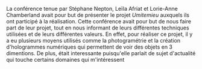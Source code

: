 La conférence tenue par Stéphane Nepton, Leïla Afriat et Lorie-Anne Chamberland avait pour but de présenter le projet *Umitemieu* auxquels ils ont participé à la réalisation. Cette conférence avait pour but de nous faire part de leur projet, tout en nous informant de leurs différentes techniques utilisées et de leurs différentes valeurs. En effet, pour réaliser ce projet, il y a eu plusieurs moyens utilisés comme la photogramétrie et la création d'hologrammes numériques qui permettent de voir des objets en 3 dimentions. De plus, 
était interessante puisqu'elle parlait de sujet d'actualité qui touche certains domaines qui m'intéressent
